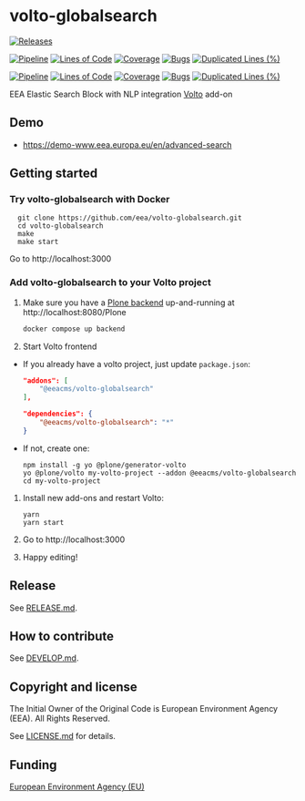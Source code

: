 # volto-globalsearch

[![Releases](https://img.shields.io/github/v/release/eea/volto-globalsearch)](https://github.com/eea/volto-globalsearch/releases)

[![Pipeline](https://ci.eionet.europa.eu/buildStatus/icon?job=volto-addons%2Fvolto-globalsearch%2Fmaster&subject=master)](https://ci.eionet.europa.eu/view/Github/job/volto-addons/job/volto-globalsearch/job/master/display/redirect)
[![Lines of Code](https://sonarqube.eea.europa.eu/api/project_badges/measure?project=volto-globalsearch-master&metric=ncloc)](https://sonarqube.eea.europa.eu/dashboard?id=volto-globalsearch-master)
[![Coverage](https://sonarqube.eea.europa.eu/api/project_badges/measure?project=volto-globalsearch-master&metric=coverage)](https://sonarqube.eea.europa.eu/dashboard?id=volto-globalsearch-master)
[![Bugs](https://sonarqube.eea.europa.eu/api/project_badges/measure?project=volto-globalsearch-master&metric=bugs)](https://sonarqube.eea.europa.eu/dashboard?id=volto-globalsearch-master)
[![Duplicated Lines (%)](https://sonarqube.eea.europa.eu/api/project_badges/measure?project=volto-globalsearch-master&metric=duplicated_lines_density)](https://sonarqube.eea.europa.eu/dashboard?id=volto-globalsearch-master)

[![Pipeline](https://ci.eionet.europa.eu/buildStatus/icon?job=volto-addons%2Fvolto-globalsearch%2Fdevelop&subject=develop)](https://ci.eionet.europa.eu/view/Github/job/volto-addons/job/volto-globalsearch/job/develop/display/redirect)
[![Lines of Code](https://sonarqube.eea.europa.eu/api/project_badges/measure?project=volto-globalsearch-develop&metric=ncloc)](https://sonarqube.eea.europa.eu/dashboard?id=volto-globalsearch-develop)
[![Coverage](https://sonarqube.eea.europa.eu/api/project_badges/measure?project=volto-globalsearch-develop&metric=coverage)](https://sonarqube.eea.europa.eu/dashboard?id=volto-globalsearch-develop)
[![Bugs](https://sonarqube.eea.europa.eu/api/project_badges/measure?project=volto-globalsearch-develop&metric=bugs)](https://sonarqube.eea.europa.eu/dashboard?id=volto-globalsearch-develop)
[![Duplicated Lines (%)](https://sonarqube.eea.europa.eu/api/project_badges/measure?project=volto-globalsearch-develop&metric=duplicated_lines_density)](https://sonarqube.eea.europa.eu/dashboard?id=volto-globalsearch-develop)


EEA Elastic Search Block with NLP integration [Volto](https://github.com/plone/volto) add-on

## Demo

- https://demo-www.eea.europa.eu/en/advanced-search

## Getting started

### Try volto-globalsearch with Docker

      git clone https://github.com/eea/volto-globalsearch.git
      cd volto-globalsearch
      make
      make start

Go to http://localhost:3000

### Add volto-globalsearch to your Volto project

1. Make sure you have a [Plone backend](https://plone.org/download) up-and-running at http://localhost:8080/Plone

   ```Bash
   docker compose up backend
   ```

1. Start Volto frontend

* If you already have a volto project, just update `package.json`:

   ```JSON
   "addons": [
       "@eeacms/volto-globalsearch"
   ],

   "dependencies": {
       "@eeacms/volto-globalsearch": "*"
   }
   ```

* If not, create one:

   ```
   npm install -g yo @plone/generator-volto
   yo @plone/volto my-volto-project --addon @eeacms/volto-globalsearch
   cd my-volto-project
   ```

1. Install new add-ons and restart Volto:

   ```
   yarn
   yarn start
   ```

1. Go to http://localhost:3000

1. Happy editing!

## Release

See [RELEASE.md](https://github.com/eea/volto-globalsearch/blob/master/RELEASE.md).

## How to contribute

See [DEVELOP.md](https://github.com/eea/volto-globalsearch/blob/master/DEVELOP.md).

## Copyright and license

The Initial Owner of the Original Code is European Environment Agency (EEA).
All Rights Reserved.

See [LICENSE.md](https://github.com/eea/volto-globalsearch/blob/master/LICENSE.md) for details.

## Funding

[European Environment Agency (EU)](http://eea.europa.eu)
